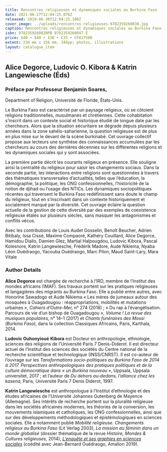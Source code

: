 ```yaml
---
title: Rencontres religieuses et dynamiques sociales au Burkina Faso
date: 2021-06-27T12:04:25.076Z
released: 2019-06-30T12:04:25.100Z
cover_image: ../uploads/rencontres-religieuses-9782359260830.jpg
caption: Rencontres religieuses et dynamiques sociales au Burkina Faso
isbn: 9782359260830PB 9782359260847 E
price: $40 • $40 • £30 • €35 • CFA17500
extent: 234 mm x 156 mm, 344pp; photos, illustrations
layout: catalogue_item
---
```

## Alice Degorce, Ludovic O. Kibora & Katrin Langewiesche (Éds)

### **Préface par Professeur Benjamin Soares,** 

Department of Religion, Université de Floride, États-Unis.

Le Burkina Faso est caractérisé par un paysage religieux, où se côtoient religions traditionnelles, musulmanes et chrétiennes. Cette cohabitation s’inscrit dans un contexte social et historique étudié de longue date par les chercheurs. Alors que la situation sécuritaire se dégrade depuis plusieurs années dans la zone sahélo-saharienne, la question religieuse est de plus en plus mise sur le devant de la scène burkinabè. Cet ouvrage collectif propose aux lecteurs une synthèse des connaissances accumulées par les chercheurs au cours des dernières décennies sur les différentes religions et les dynamiques sociales qui y sont associées.

La première partie décrit les courants religieux en présence. Elle souligne ainsi la centralité du religieux pour saisir les changements sociaux. Dans la seconde partie, les interactions entre religions sont questionnées à travers des thématiques transversales d’actualités, telles que l’éducation, la démographie, la politique, les ONG confessionnelles, l’historicité de la notion de djihad ou l’usage des NTICs. Les dynamiques sociopolitiques récentes qui traversent le Burkina Faso redéfinissent sans doute le champ du religieux, tout en s’inscrivant dans un contexte historiquement et socialement marqué par la diversité. Cet ouvrage éclaire la question actuelle de la gestion de cette diversité par des exemples de coexistence religieuse étalés sur plusieurs siècles, sans masquer les antagonismes et conflits vécus.

Avec les contributions de Louis Audet Gosselin, Benoît Beucher, Adrien Bitibaly, Issa Cissé, Maxime Compaoré, Kathéry Couillard, Alice Degorce, Hamidou Diallo, Damien Glez, Martial Halpougdou, Ludovic Kibora, Pascal Kolesnore, Katrin Langewiesche, Frédérik Madore, Aude Nikiema, Nyaba Léon Ouédraogo, Yacouba Ouédraogo, Marc Pilon, Maud Saint-Lary, Mara Vitale

### Author Details

**Alice Degorce** est chargée de recherche à l’IRD, membre de l’Institut des mondes africains (IMAF). Ses travaux portent sur les pratiques religieuses et langagières des migrants au Burkina Faso. Elle a publié entre autres, avec Honorine Sawadogo et Aude Nikiema « Les mères de jumeaux autour des mosquées à Ouagadougou : réappropriations, mobilités et mutations urbaines », *Cahiers d’Outre-Mer,* n° 274 (2018) ; « Du rap à l’évangélisation. Parcours de vie d’un bishop de Ouagadougou », *Volume ! La revue des musiques populaires,* n° 14–1 (2017) et *Chants funéraires des Mossi (Burkina Faso)*, dans la collection Classiques Africains, Paris, Karthala, 2014.

**Ludovic Ouhonyioué** **Kibora** est Docteur en anthropologie, ethnologie, sciences des religions de l’Université Paris 7 Denis-Diderot. Il est directeur actuel de l’Institut des sciences des sociétés du Centre national de la recherche scientifique et technologique (INSS/CNRST). Il est co-auteur de l’ouvrage sur les *Tansformations socio-politiques au Burkina Faso de 2014 à 2017.* *Perspectives anthropologiques des pratiques politiques et de la culture démocratique dans « un Burkina nouveau »*, Uppsala, Uppsala universitet, 2017 ; et l’auteur de *Du dehors au-dedans, l’alliance chez les kasena,* Paris, Université Paris 7 Denis Diderot, 1997.

**Katrin Langewiesche** est anthropologue à l’Institut d’ethnologie et des études africaines de l’Université Johannes Gutenberg de Mayence (Allemagne). Ses intérêts de recherche portent sur la pluralité religieuse dans les sociétés africaines modernes, les théories de la conversion, les mouvements islamiques et catholiques, les ONG confessionnelles, ainsi que sur des développements méthodologiques et épistémologiques en sciences sociales. Elle a notamment publié *Mobilité religieuse. Changements religieux au Burkina Faso* (Lit Verlag 2003), *La mission au féminin dans un monde globalisé* (dossier thématique de la revue *Histoire, Mondes & Cultures religieuses,* 2014), *[L’enquête et ses graphies en sciences sociales](http://www.amalion.net/catalogue_en/item/lenquete_et_ses_graphies_en_sciences_sociales_figurations_iconographiques_d/)* (coédité avec Jean-Bernard Ouédraogo, Amalion 2019).